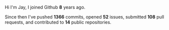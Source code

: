 Hi I'm Jay, I joined Github **8** years ago.

Since then I've pushed **1366** commits, opened **52** issues, submitted **108** pull requests, and contributed to **14** public repositories.
